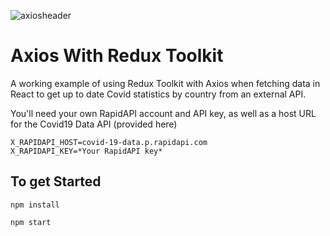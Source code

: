 ![axiosheader](https://user-images.githubusercontent.com/66869833/197788320-db300205-89e4-45f5-a040-99396757687e.jpg)

# Axios With Redux Toolkit

A working example of using Redux Toolkit with Axios when fetching data in React to get up to date 
Covid statistics by country from an external API.

You'll need your own RapidAPI account and API key, as well as a host URL for the Covid19 Data API (provided here)

```
X_RAPIDAPI_HOST=covid-19-data.p.rapidapi.com
X_RAPIDAPI_KEY=*Your RapidAPI key*
```

## To get Started

```
npm install

npm start
```
